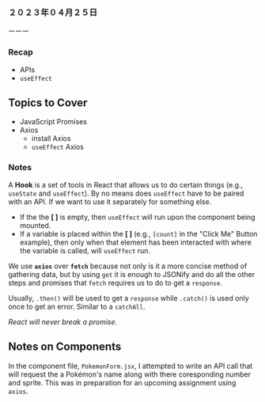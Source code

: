 ### ２０２３年０４月２５日
ーーー
### Recap
- APIs
- `useEffect`

## **Topics to Cover**
- JavaScript Promises
- Axios
    - install Axios
    - `useEffect` Axios

### Notes
A **Hook** is a set of tools in React that allows us to do certain things (e.g., `useState` and `useEffect`). By no means does `useEffect` have to be paired with an API. If we want to use it separately for something else. 
-  If the the **[ ]** is empty, then `useEffect` will run upon the component being mounted.
- If a variable is placed within the **[ ]** (e.g., `[count]` in the "Click Me" Button example), then only when that element has been interacted with where the variable is called, will `useEffect` run. 

We use **`axios`** over **`fetch`** because not only is it a more concise method of gathering data, but by using `get` it is enough to JSONify and do all the other steps and promises that `fetch` requires us to do to get a `response`.

Usually, `.then()` will be used to get a `response` while `.catch()` is used only once to get an error. Similar to a `catchAll`.

_React will never break a promise._

## Notes on Components
In the component file, `PokemonForm.jsx`, I attempted to write an API call that will request the a Pokémon's name along with there coresponding number and sprite. This was in preparation for an upcoming assignment using `axios`.


